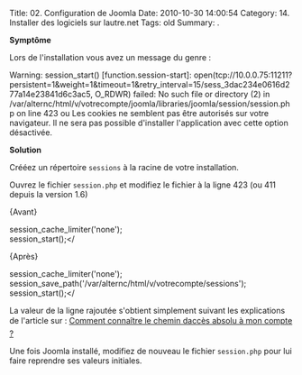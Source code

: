 Title: 02. Configuration de Joomla 
Date: 2010-10-30 14:00:54
Category: 14. Installer des logiciels sur lautre.net
Tags: old
Summary:  . 

**Symptôme**

Lors de l'installation vous avez un message du genre :

<quote>Warning: session_start() [function.session-start]: open(tcp://10.0.0.75:11211?persistent=1&weight=1&timeout=1&retry_interval=15/sess_3dac234e0616d277a14e23841d6c3ac5, O_RDWR) failed: No such file or directory (2) in /var/alternc/html/v/votrecompte/joomla/libraries/joomla/session/session.php on line 423</quote>
ou
<quote>Les cookies ne semblent pas être autorisés sur votre navigateur. Il ne sera pas possible d'installer l'application avec cette option désactivée. </quote>

**Solution**

Crééez un répertoire <code>sessions</code> à la racine de votre installation.

Ouvrez le fichier <code>session.php</code> et modifiez le fichier à la ligne 423 (ou 411 depuis la version 1.6)

{Avant}

<quote>session_cache_limiter('none');<br>
session_start();</</quote>

{Après}

<quote>session_cache_limiter('none');<br>
session_save_path('/var/alternc/html/v/votrecompte/sessions');<br>
session_start();</</quote>

La valeur de la ligne rajoutée s'obtient simplement suivant les explications de l'article sur : [Comment connaître le chemin daccès absolu à mon compte ?](53)

Une fois Joomla installé, modifiez de nouveau le fichier <code>session.php</code> pour lui faire reprendre ses valeurs initiales.